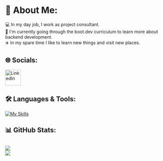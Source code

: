 # 🤔 About Me:
💻 In my day job, I work as project consultant. <br/> 
📘 I'm currently going through the boot.dev curriculum to learn more about backend development. <br/> 
✈️ In my spare time I like to learn new things and visit new places.

## 🌐 Socials:
<a href="https://linkedin.com/in/jun-yao-880609134" target="_blank" rel="noreferrer"> <img src="https://cdn.jsdelivr.net/gh/devicons/devicon@latest/icons/linkedin/linkedin-original.svg" alt="LinkedIn" width="50px" /> </a>

## 🛠️ Languages & Tools:
[![My Skills](https://skillicons.dev/icons?i=py,go,java,js,ts,r,latex,git,arch,bash,vim,neovim,vscode,vscodium&perline=7)](https://skillicons.dev)


## 📊 GitHub Stats:
![](https://github-readme-streak-stats.herokuapp.com/?user=manonmars69&theme=tokyonight&hide_border=true)<br/> 
![](https://github-readme-stats.vercel.app/api/top-langs/?username=manonmars69&theme=tokyonight&hide_border=true&include_all_commits=false&count_private=false&layout=compact)<br/>
---
